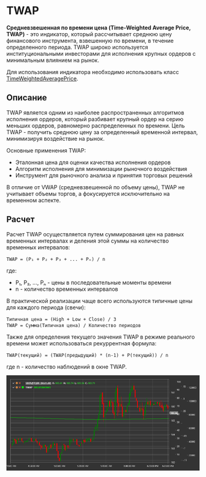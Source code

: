 # TWAP

**Средневзвешенная по времени цена (Time-Weighted Average Price, TWAP)** - это индикатор, который рассчитывает среднюю цену финансового инструмента, взвешенную по времени, в течение определенного периода. TWAP широко используется институциональными инвесторами для исполнения крупных ордеров с минимальным влиянием на рынок.

Для использования индикатора необходимо использовать класс [TimeWeightedAveragePrice](xref:StockSharp.Algo.Indicators.TimeWeightedAveragePrice).

## Описание

TWAP является одним из наиболее распространенных алгоритмов исполнения ордеров, который разбивает крупный ордер на серию меньших ордеров, равномерно распределенных по времени. Цель TWAP - получить среднюю цену за определенный временной интервал, минимизируя воздействие на рынок.

Основные применения TWAP:
- Эталонная цена для оценки качества исполнения ордеров
- Алгоритм исполнения для минимизации рыночного воздействия
- Инструмент для рыночного анализа и принятия торговых решений

В отличие от VWAP (средневзвешенной по объему цены), TWAP не учитывает объемы торгов, а фокусируется исключительно на временном аспекте.

## Расчет

Расчет TWAP осуществляется путем суммирования цен на равных временных интервалах и деления этой суммы на количество временных интервалов:

```
TWAP = (P₁ + P₂ + P₃ + ... + Pₙ) / n
```

где:
- P₁, P₂, ..., Pₙ - цены в последовательные моменты времени
- n - количество временных интервалов

В практической реализации чаще всего используются типичные цены для каждого периода (свечи):

```
Типичная цена = (High + Low + Close) / 3
TWAP = Сумма(Типичная цена) / Количество периодов
```

Также для определения текущего значения TWAP в режиме реального времени может использоваться рекуррентная формула:

```
TWAP(текущий) = (TWAP(предыдущий) * (n-1) + P(текущий)) / n
```

где n - количество наблюдений в окне TWAP.

![IndicatorTimeWeightedAveragePrice](../../../../images/indicator_time_weighted_average_price.png)